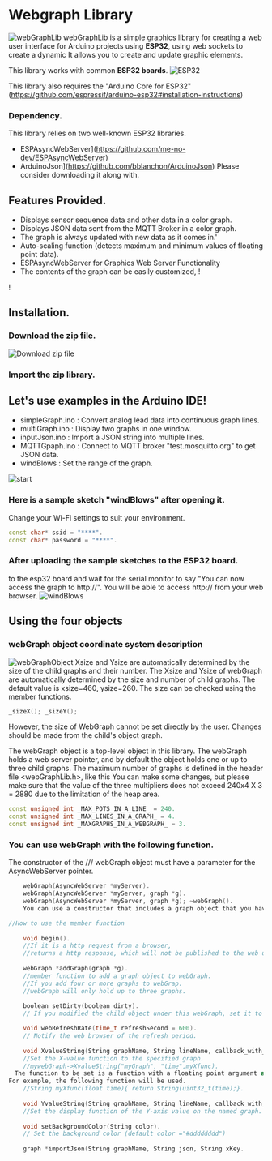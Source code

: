 # Webgraph Library
![webGraphLib](https://github.com/HideakiAbe/ESP32Repository/blob/main/doc/sampleGraph.png)
webGraphLib is a simple graphics library for creating a web user interface for Arduino projects using **ESP32**, using web sockets to create a dynamic It allows you to create and update graphic elements.

This library works with common **ESP32 boards**.
![ESP32](https://github.com/HideakiAbe/ESP32Repository/blob/main/doc/ESP32.jpg) 

This library also requires the "Arduino Core for ESP32" (https://github.com/espressif/arduino-esp32#installation-instructions)
### Dependency.
This library relies on two well-known ESP32 libraries.
- ESPAsyncWebServer](https://github.com/me-no-dev/ESPAsyncWebServer)
- ArduinoJson](https://github.com/bblanchon/ArduinoJson)
Please consider downloading it along with.

## Features Provided.
- Displays sensor sequence data and other data in a color graph.
- Displays JSON data sent from the MQTT Broker in a color graph.
- The graph is always updated with new data as it comes in.'
- Auto-scaling function (detects maximum and minimum values of floating point data).
- ESPAsyncWebServer for Graphics Web Server Functionality
- The contents of the graph can be easily customized, !

!

## Installation. 

### Download the zip file.

![Download zip file](https://github.com/HideakiAbe/ESP32Repository/blob/main/doc/zipDwonload.png)


### Import the zip library.


## Let's use examples in the Arduino IDE! 
- simpleGraph.ino : Convert analog lead data into continuous graph lines.
- multiGraph.ino : Display two graphs in one window. 
- inputJson.ino : Import a JSON string into multiple lines.
- MQTTGpaph.ino : Connect to MQTT broker "test.mosquitto.org" to get JSON data.
- windBlows : Set the range of the graph.


![start](https://github.com/HideakiAbe/ESP32Repository/blob/main/doc/Startsample.png)

### Here is a sample sketch "windBlows" after opening it.
Change your Wi-Fi settings to suit your environment.

```cpp
const char* ssid = "****".
const char* password = "****".
```

### After uploading the sample sketches to the ESP32 board.
to the esp32 board and wait for the serial monitor to say "You can now access the graph to http://<ipaddress>". You will be able to access http://<ipaddress> from your web browser.
![windBlows](https://github.com/HideakiAbe/ESP32Repository/blob/main/doc/tornadopng.png)

## Using the four objects
### webGraph object coordinate system description
![webGraphObject](https://github.com/HideakiAbe/ESP32Repository/blob/main/doc/webGraphOject.png)
Xsize and Ysize are automatically determined by the size of the child graphs and their number.
The Xsize and Ysize of webGraph are automatically determined by the size and number of child graphs. The default value is xsize=460, ysize=260. The size can be checked using the member functions.
```cpp
_sizeX(); _sizeY(); 
```
However, the size of WebGraph cannot be set directly by the user.
Changes should be made from the child's object graph.



The webGraph object is a top-level object in this library. The webGraph holds a web server pointer, and by default the object holds one or up to three child graphs. The maximum number of graphs is defined in the header file <webGraphLib.h>, like this You can make some changes, but please make sure that the value of the three multipliers does not exceed 240x4 X 3 = 2880 due to the limitation of the heap area.


```cpp
const unsigned int _MAX_POTS_IN_A_LINE_ = 240.
const unsigned int _MAX_LINES_IN_A_GRAPH_ = 4.
const unsigned int _MAXGRAPHS_IN_A_WEBGRAPH_ = 3.
```

### You can use webGraph with the following function.

The constructor of the /// webGraph object must have a parameter for the AsyncWebServer pointer.
```cpp
    webGraph(AsyncWebServer *myServer).
    webGraph(AsyncWebServer *myServer, graph *g).
    webGraph(AsyncWebServer *myServer, graph *g); ~webGraph().
    You can use a constructor that includes a graph object that you have already created.

//How to use the member function
    
    void begin(). 
    //If it is a http request from a browser, 
    //returns a http response, which will not be published to the web until begin() is executed.
    
    webGraph *addGraph(graph *g).      
    //member function to add a graph object to webGraph.
    //If you add four or more graphs to webGrap.
    //webGraph will only hold up to three graphs.
    
    boolean setDirty(boolean dirty).   
    // If you modified the child object under this webGraph, set it to a true value. If you set it to a true value the changes will be reflected in the graph.

    void webRefreshRate(time_t refreshSecond = 600). 
    // Notify the web browser of the refresh period.
    
    void XvalueString(String graphName, String lineName, callback_with_arg_float myXfunc). 
    //Set the X-value function to the specified graph.
    //mywebGraph->XvalueString("myGraph", "time",myXfunc).
　The function to be set is a function with a floating point argument and a String type return value.
For example, the following function will be used.
    //String myXfunc(float time){ return String(uint32_t(time);}.
    
    void YvalueString(String graphName, String lineName, callback_with_arg_float myYfunc).
    //Set the display function of the Y-axis value on the named graph.
    
    void setBackgroundColor(String color).
    // Set the background color (default color ="#dddddddd")
    
    graph *importJson(String graphName, String json, String xKey. 

```
